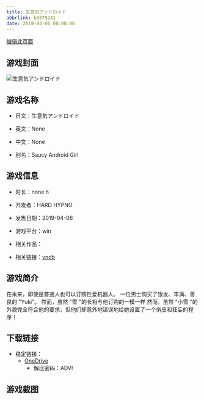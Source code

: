 ```yaml
---
title: 生意気アンドロイド
abbrlink: b9879241
date: 2019-04-06 00:00:00
---
```

[编辑此页面](https://github.com/ACG-3/ADV3-source/blob/main/source/_posts/games/%E7%94%9F%E6%84%8F%E6%B0%97%E3%82%A2%E3%83%B3%E3%83%89%E3%83%AD%E3%82%A4%E3%83%89.md)

## 游戏封面

![生意気アンドロイド](https://pan.timero.xyz/d/onedrive/img_lib_001/%E7%94%9F%E6%84%8F%E6%B0%97%E3%82%A2%E3%83%B3%E3%83%89%E3%83%AD%E3%82%A4%E3%83%89_cover.avif)


## 游戏名称

- 日文：生意気アンドロイド
- 英文：None
- 中文：None

- 别名：Saucy Android Girl


## 游戏信息

- 时长：none h
- 开发者：HARD HYPNO
- 发售日期：2019-04-06
- 游戏平台：win
- 相关作品：

- 相关链接：[vndb](https://vndb.org/v26247)


## 游戏简介

在未来，即使是普通人也可以订购性爱机器人。
一位男士购买了银发、丰满、善良的 "Yuki"。
然而，虽然 "雪 "的长相与他订购的一模一样
然而，虽然 "小雪 "的外貌完全符合他的要求，但他们却意外地错误地给她设置了一个俏皮和狂妄的程序！




## 下载链接

- 稳定链接：
    - [OneDrive](https://pan.timero.xyz/onedrive/adv_lib_001/%E7%94%9F%E6%84%8F%E6%B0%97%E3%82%A2%E3%83%B3%E3%83%89%E3%83%AD%E3%82%A4%E3%83%89)
        - 解压密码：ADV!



## 游戏截图


